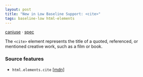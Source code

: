 ```yaml
---
layout: post
title: "New in Low Baseline Support: <cite>"
tags: baseline-low html-elements
---
```


[caniuse](https://caniuse.com/?search=cite) · [spec](https://html.spec.whatwg.org/multipage/text-level-semantics.html#the-cite-element)

The `<cite>` element represents the title of a quoted, referenced, or mentioned creative work, such as a film or book.

### Source features

- ``html.elements.cite`` [[mdn]](https://https://developer.mozilla.org/en-US/search?q=html.elements.cite)
